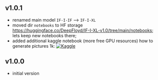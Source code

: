 
v1.0.1
------

- renamed main model `IF-I-IF` --> `IF-I-XL`
- moved dir `notebooks` to HF storage https://huggingface.co/DeepFloyd/IF-I-XL-v1.0/tree/main/notebooks; lets keep new notebooks there;
- added additional kaggle notebook (more free GPU resources) how to generate pictures 1k: [![Kaggle](https://kaggle.com/static/images/open-in-kaggle.svg)](https://www.kaggle.com/code/shonenkov/deepfloyd-if-4-3b-generator-of-pictures)

v1.0.0
------

- initial version
